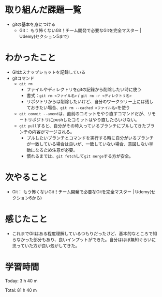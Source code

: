 # 取り組んだ課題一覧
- gitの基本を身につける
	- Git： もう怖くないGit！チーム開発で必要なGitを完全マスター | Udemy(セクション5まで)

# わかったこと
- Gitはスナップショットを記録している
- gitコマンド
	- `git rm`
		- ファイルやディレクトリをgitの記録から削除したい時に使う
		- 書式：`git rm <ファイル名>` / `git rm -r <ディレクトリ名>`
		- リポジトリからは削除したいけど、自分のワークツリー上には残しておきたい場合、`git rm --cached <ファイル名>`を使う
	- `git commit --amend`は、直前のコミットをやり直すコマンドだが、リモートリポジトリにpushしたコミットはやり直したらいけない。
	- `git pull`すると、自分がその時入っているブランチにプルしてきたブランチの内容がマージされる。
		- プルしたいブランチとコマンドを実行する時に自分がいるブランチが一致している場合は良いが、一致していない場合、意図しない挙動になるため注意が必要。
		- 慣れるまでは、`git fetch`して`git merge`する方が安全。


# 次やること
- Git： もう怖くないGit！チーム開発で必要なGitを完全マスター | Udemy(セクション6から)
# 感じたこと
- これまでGitはある程度理解しているつもりだったけど、基本的なところで知らなかった部分もあり、良いインプットができた。自分はほぼ無知ぐらいに思っていた方が良い気がしてきた。

# 学習時間
Today: 3 h 40 m

Total: 81 h 40 m
